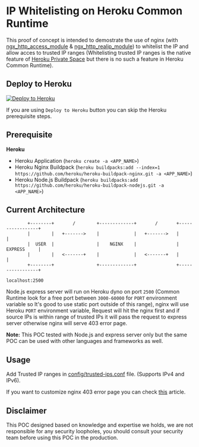 # IP Whitelisting on Heroku Common Runtime

This proof of concept is intended to demostrate the use of nginx (with [ngx_http_access_module](http://nginx.org/en/docs/http/ngx_http_access_module.html) & [ngx_http_realip_module](http://nginx.org/en/docs/http/ngx_http_realip_module.html)) to whitelist the IP and allow acces to trusted IP ranges (Whitelisting trusted IP ranges is the native feature of [Heroku Private Space](https://devcenter.heroku.com/articles/private-spaces#trusted-ip-ranges) but there is no such a feature in Heroku Common Runtime).

## Deploy to Heroku

[![Deploy to Heroku](https://www.herokucdn.com/deploy/button.svg)](https://heroku.com/deploy)

If you are using `Deploy to Heroku` button you can skip the Heroku prerequisite steps.

## Prerequisite

**Heroku**
- Heroku Application (`heroku create -a <APP_NAME>`)
- Heroku Nginx Buildpack (`heroku buildpacks:add --index=1 https://github.com/heroku/heroku-buildpack-nginx.git -a <APP_NAME>`)
- Heroku Node.js Buildpack (`heroku buildpacks:add https://github.com/heroku/heroku-buildpack-nodejs.git -a <APP_NAME>`)


## Current Architecture

```
        +--------+       /        +-------------+       /       +-----------------+
        |        |   +------->    |             |   +------->   |                 |
        |  USER  |                |    NGINX    |               |     EXPRESS     |
        |        |   <-------+    |             |   <-------+   |                 |
        +--------+                +-------------+               +-----------------+
                                                                  localhost:2500
```

Node.js express server will run on Heroku dyno on port `2500` (Common Runtime look for a free port between `3000-60000` for `PORT` environment variable so It's good to use static port outside of this range), nginx will use Heroku `PORT` environment variable, Request will hit the nginx first and if source IPs is within range of trusted IPs it will pass the request to express server otherwise nginx will serve 403 error page.

**Note:** This POC tested with Node.js and express server only but the same POC can be used with other languages and frameworks as well.

## Usage

Add Trusted IP ranges in [config/trusted-ips.conf](https://github.com/dhavalthakkar93/Heroku-Common-Runtime-IP-Whitelisting-POC/blob/master/config/trusted-ips.conf) file. (Supports IPv4 and IPv6).

If you want to customize nginx 403 error page you can check [this](https://www.cyberciti.biz/faq/howto-nginx-customizing-404-403-error-page/) article.

## Disclaimer
This POC designed based on knowledge and expertise we holds, we are not responsible for any security loopholes, you should consult your security team before using this POC in the production.






